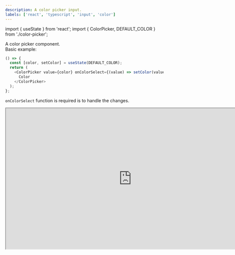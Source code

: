 ```yaml
---
description: A color picker input.
labels: ['react', 'typescript', 'input', 'color']
---
```


import { useState } from 'react';
import { ColorPicker, DEFAULT_COLOR } from './color-picker';

A color picker component.  
Basic example:

```js live
() => {
  const [color, setColor] = useState(DEFAULT_COLOR);
  return (
    <ColorPicker value={color} onColorSelect={(value) => setColor(value)} size="l">
      Color
    </ColorPicker>
  );
};
```

`onColorSelect` function is required is to handle the changes.

<iframe style={{ border: '1px solid rgba(0, 0, 0, 0.1)'}} width="800" height="450" src="https://www.figma.com/embed?embed_host=share&url=https%3A%2F%2Fwww.figma.com%2Ffile%2FjuFzg6Qsc3UKhJ5HZKQZE2%2FBase-UI-Button%3Fnode-id%3D1318%253A1815" allowFullScreen></iframe>
